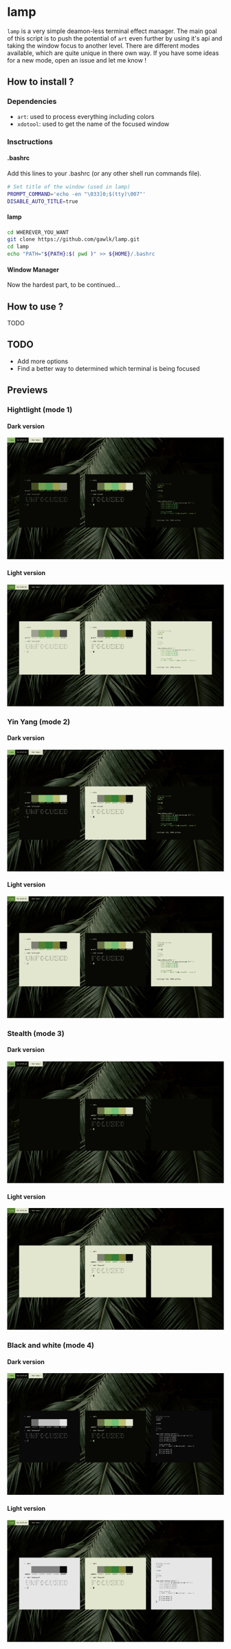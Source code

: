 # lamp

`lamp` is a very simple deamon-less terminal effect manager. The main goal of this script is to push the potential of `art` even further by using it's api and taking the window focus to another level. There are different modes available, which are quite unique in there own way. If you have some ideas for a new mode, open an issue and let me know !

## How to install ?

### Dependencies

- `art`: used to process everything including colors
- `xdotool`: used to get the name of the focused window

### Insctructions

#### .bashrc

Add this lines to your .bashrc (or any other shell run commands file).

```bash
# Set title of the window (used in lamp)
PROMPT_COMMAND='echo -en "\033]0;$(tty)\007"'
DISABLE_AUTO_TITLE=true
```
#### lamp

```bash
cd WHEREVER_YOU_WANT
git clone https://github.com/gawlk/lamp.git
cd lamp
echo "PATH="${PATH}:$( pwd )" >> ${HOME}/.bashrc
```

#### Window Manager

Now the hardest part, to be continued...

## How to use ?

TODO

## TODO

- Add more options
- Find a better way to determined which terminal is being focused

## Previews

### Hightlight (mode 1)

#### Dark version

![mode1_dark](previews/mode1/dark.png)

#### Light version

![mode1_light](previews/mode1/light.png)

### Yin Yang (mode 2)

#### Dark version

![mode2_dark](previews/mode2/dark.png)

#### Light version

![mode2_light](previews/mode2/light.png)

### Stealth (mode 3)

#### Dark version

![mode3_dark](previews/mode3/dark.png)

#### Light version

![mode3_light](previews/mode3/light.png)

### Black and white (mode 4)

#### Dark version

![mode4_dark](previews/mode4/dark.png)

#### Light version

![mode4_light](previews/mode4/light.png)
